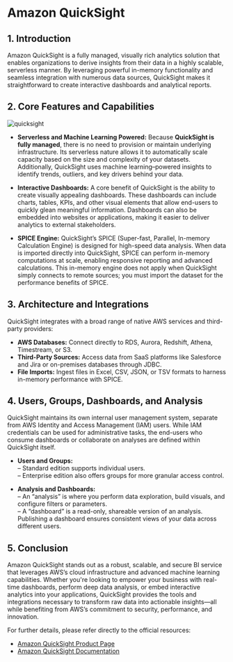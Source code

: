 # Amazon QuickSight

## 1. Introduction
Amazon QuickSight is a fully managed, visually rich analytics solution that enables organizations to derive insights from their data in a highly scalable, serverless manner. By leveraging powerful in-memory functionality and seamless integration with numerous data sources, QuickSight makes it straightforward to create interactive dashboards and analytical reports. 

## 2. Core Features and Capabilities

![quicksight](./_assets/quicksight.png)

* **Serverless and Machine Learning Powered:**
	Because **QuickSight is fully managed**, there is no need to provision or maintain underlying infrastructure. Its serverless nature allows it to automatically scale capacity based on the size and complexity of your datasets. Additionally, QuickSight uses machine learning–powered insights to identify trends, outliers, and key drivers behind your data.
	
* **Interactive Dashboards:**
	A core benefit of QuickSight is the ability to create visually appealing dashboards. These dashboards can include charts, tables, KPIs, and other visual elements that allow end-users to quickly glean meaningful information. Dashboards can also be embedded into websites or applications, making it easier to deliver analytics to external stakeholders.

* **SPICE Engine:**
	QuickSight’s SPICE (Super-fast, Parallel, In-memory Calculation Engine) is designed for high-speed data analysis. When data is imported directly into QuickSight, SPICE can perform in-memory computations at scale, enabling responsive reporting and advanced calculations. This in-memory engine does not apply when QuickSight simply connects to remote sources; you must import the dataset for the performance benefits of SPICE.

## 3. Architecture and Integrations

QuickSight integrates with a broad range of native AWS services and third-party providers:

- **AWS Databases:** Connect directly to RDS, Aurora, Redshift, Athena, Timestream, or S3.  
- **Third-Party Sources:** Access data from SaaS platforms like Salesforce and Jira or on-premises databases through JDBC.  
- **File Imports:** Ingest files in Excel, CSV, JSON, or TSV formats to harness in-memory performance with SPICE.

## 4. Users, Groups, Dashboards, and Analysis

QuickSight maintains its own internal user management system, separate from AWS Identity and Access Management (IAM) users. While IAM credentials can be used for administrative tasks, the end-users who consume dashboards or collaborate on analyses are defined within QuickSight itself.

- **Users and Groups:**  
  – Standard edition supports individual users.  
  – Enterprise edition also offers groups for more granular access control.  

- **Analysis and Dashboards:**  
  – An “analysis” is where you perform data exploration, build visuals, and configure filters or parameters.  
  – A “dashboard” is a read-only, shareable version of an analysis. Publishing a dashboard ensures consistent views of your data across different users.
## 5. Conclusion

Amazon QuickSight stands out as a robust, scalable, and secure BI service that leverages AWS’s cloud infrastructure and advanced machine learning capabilities. Whether you're looking to empower your business with real-time dashboards, perform deep data analysis, or embed interactive analytics into your applications, QuickSight provides the tools and integrations necessary to transform raw data into actionable insights—all while benefiting from AWS’s commitment to security, performance, and innovation.

For further details, please refer directly to the official resources:

- [Amazon QuickSight Product Page](https://aws.amazon.com/quicksight/)
- [Amazon QuickSight Documentation](https://docs.aws.amazon.com/quicksight/latest/user/welcome.html)
